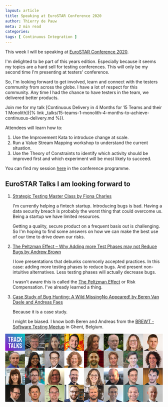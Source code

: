 ```yaml
---
layout: article
title: Speaking at EuroSTAR Conference 2020
author: Thierry de Pauw
meta: 2 min read
categories:
tags: [ Continuous Integration ]
---
```


This week I will be speaking at
[EuroSTAR Conference 2020](https://conference.eurostarsoftwaretesting.com/).

I'm delighted to be part of this years edition. Especially because it seems my
topics are a hard sell for testing conferences. This will only be my second time
I'm presenting at testers' conference.

So, I'm looking forward to get involved, learn and connect with the
testers community from across the globe. I have a lot of respect for this
community. Any time I had the chance to have testers in the team, we delivered
better products.

Join me for my talk [Continuous Delivery in 4 Months for 15 Teams and their
1 Monolith]({% link _talks/15-teams-1-monolith-4-months-to-achieve-continuous-delivery.md %}).

Attendees will learn how to:

1. Use the Improvement Kata to introduce change at scale.
2. Run a Value Stream Mapping workshop to understand the current situation.
3. Use the Theory of Constraints to identify which activity should be
   improved first and which experiment will be most likely to succeed.

You can find my session [here](https://conference.eurostarsoftwaretesting.com/event/2020/continuous-delivery-in-4-months-for-15-teams-and-their-1-monolith/)
in the conference programme.

## EuroSTAR Talks I am looking forward to

1. [Strategic Testing Master Class by Fiona Charles](https://conference.eurostarsoftwaretesting.com/event/2020/strategic-testing-master-class/)

    I'm currently helping a fintech startup. Introducing bugs is bad. Having
    a data security breach is probably the worst thing that could overcome us.
    Being a startup we have limited resources.

    Getting a quality, secure product on a frequent basis out is challenging.
    So I'm hoping to find some answers on how we can make the best use of our time
    to drive down our risks.

2. [The Peltzman Effect – Why Adding more Test Phases may not Reduce Bugs by Andrew Brown](https://conference.eurostarsoftwaretesting.com/event/2020/why-adding-more-test-phases-may-not-reduce-bugs-the-peltzman-effect/)

   I love presentations that debunks commonly accepted practices. In this case:
   adding more testing phases to reduce bugs. And present non-intuitive
   alternatives. Less testing phases will actually decrease bugs.

   I wasn't aware this is called the [The Peltzman Effect](https://en.wikipedia.org/wiki/Risk_compensation) or Risk Compensation. I've already learned a thing.

3. [Case Study of Bug Hunting: A Wild MissingNo Appeared! by Beren Van Daele and Andreas Faes](https://conference.eurostarsoftwaretesting.com/event/2020/case-study-of-bug-hunting-a-wild-missingno-appeared/)

    Because it is a case study.

    I might be biased. I know both Beren and Andreas from the
    [BREWT - Software Testing Meetup](https://www.meetup.com/Software-Testers-in-Belgium/)
    in Ghent, Belgium.

![EuroSTAR 2020 Track Talks](/images/speaking-at-eurostar-conference-2020/track-talks.png)
